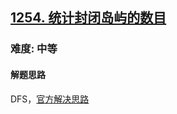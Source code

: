 <h2><a href="https://leetcode.cn/problems/number-of-closed-islands/">1254. 统计封闭岛屿的数目</a></h2>
<h3>难度: 中等</h3>
<h4>解题思路</h4>
<p>DFS，<a href="https://leetcode.cn/problems/number-of-closed-islands/solution/liang-chong-si-lu-xian-wai-hou-nei-chu-j-b1e4/">官方解决思路</a></p>
